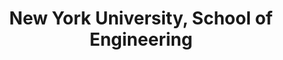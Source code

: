 ---
title: "New York University, School of Engineering"
excerpt: "MS - Computer Engineer\
Data Science | Machine Learning | Deep Learning | Computer Vision | High Performance Deep Learning | ML in Cybersecurity | Internet Protocol"
collection: portfolio
---